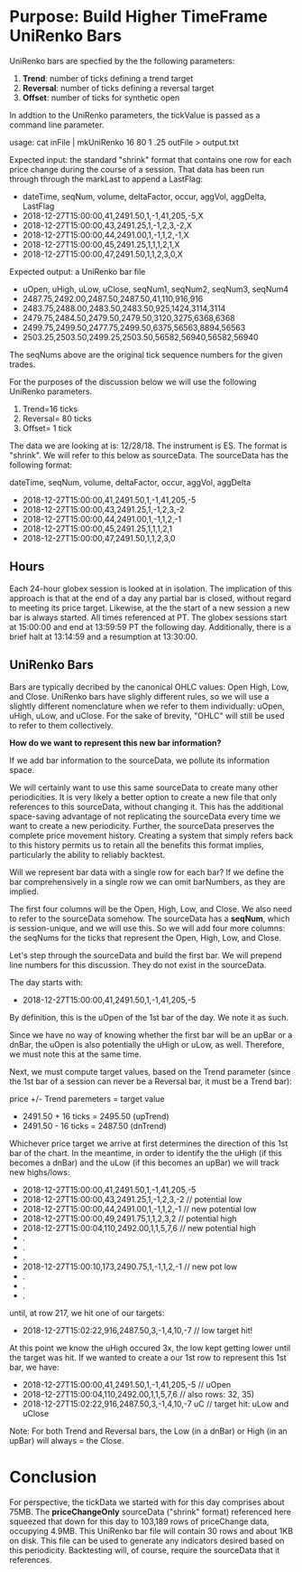 Purpose: Build Higher TimeFrame UniRenko Bars
===============
UniRenko bars are specfied by the the following parameters:

1. **Trend**: number of ticks defining a trend target
2. **Reversal**: number of ticks defining a reversal target
3. **Offset**: number of ticks for synthetic open

In addtion to the UniRenko parameters, the tickValue is passed as a 
command line parameter.  

usage: cat inFile | mkUniRenko 16 80 1 .25 outFile > output.txt

Expected input: the standard "shrink" format that contains one row for each
price change during the course of a session.  That data has been run through 
through the markLast to append a LastFlag:

- dateTime, seqNum, volume, deltaFactor, occur, aggVol, aggDelta, LastFlag
- 2018-12-27T15:00:00,41,2491.50,1,-1,41,205,-5,X
- 2018-12-27T15:00:00,43,2491.25,1,-1,2,3,-2,X
- 2018-12-27T15:00:00,44,2491.00,1,-1,1,2,-1,X
- 2018-12-27T15:00:00,45,2491.25,1,1,1,2,1,X
- 2018-12-27T15:00:00,47,2491.50,1,1,2,3,0,X

Expected output: a UniRenko bar file

- uOpen, uHigh, uLow, uClose, seqNum1, seqNum2, seqNum3, seqNum4
- 2487.75,2492.00,2487.50,2487.50,41,110,916,916
- 2483.75,2488.00,2483.50,2483.50,925,1424,3114,3114
- 2479.75,2484.50,2479.50,2479.50,3120,3275,6368,6368
- 2499.75,2499.50,2477.75,2499.50,6375,56563,8894,56563
- 2503.25,2503.50,2499.25,2503.50,56582,56940,56582,56940

The seqNums above are the original tick sequence numbers for the given trades.

For the purposes of the discussion below we will use the following UniRenko parameters.

1. Trend=16 ticks
2. Reversal= 80 ticks
3. Offset= 1 tick

The data we are looking at is: 12/28/18.
The instrument is ES.
The format is "shrink". We will refer to this below as sourceData.
The sourceData has the following format:

dateTime, seqNum, volume, deltaFactor, occur, aggVol, aggDelta

- 2018-12-27T15:00:00,41,2491.50,1,-1,41,205,-5
- 2018-12-27T15:00:00,43,2491.25,1,-1,2,3,-2
- 2018-12-27T15:00:00,44,2491.00,1,-1,1,2,-1
- 2018-12-27T15:00:00,45,2491.25,1,1,1,2,1
- 2018-12-27T15:00:00,47,2491.50,1,1,2,3,0

Hours
----

Each 24-hour globex session is looked at in isolation. The implication of this 
approach is that at the end of a day any partial bar is closed, without regard 
to meeting its price target. Likewise, at the the start of a new session a new 
bar is always started. All times referenced at PT.  The globex sessions start 
at 15:00:00 and end at 13:59:59 PT the following day. Additionally, there is a
brief halt at 13:14:59 and a resumption at 13:30:00.

UniRenko Bars
-------

Bars are typically decribed by the canonical OHLC values: Open High, Low, 
and Close.  UniRenko bars have slighly different rules, so we will use a slightly
different nomenclature when we refer to them individually: uOpen, uHigh, uLow, 
and uClose. For the sake of brevity, "OHLC" will still be used to refer to them 
collectively.

**How do we want to represent this new bar information?**

If we add bar information to the sourceData, we pollute its information space.  
 
We will certainly want to use this same sourceData to create many other 
periodicities.  It is very likely a better option to create a new file that 
only references to this sourceData, without changing it.  This has the additional 
space-saving advantage of not replicating the sourceData every time we want to 
create a new periodicity. Further, the sourceData preserves the complete price 
movement history.  Creating a system that simply refers back to this history 
permits us to retain all the benefits this format implies, particularly the 
ability to reliably backtest.

Will we represent bar data with a single row for each bar? If we define the bar 
comprehensively in a single row we can omit barNumbers, as they are implied.  

The first four columns will be the Open, High, Low, and Close. 
We also need to refer to the sourceData somehow.  The sourceData has a 
**seqNum**, which is session-unique, and we will use this. So we will add four more columns: the seqNums for the ticks that represent the Open, High, Low, and Close.


Let's step through the sourceData and build the first bar.  We will prepend 
line numbers for this discussion. They do not exist in the sourceData.

The day starts with:

- 2018-12-27T15:00:00,41,2491.50,1,-1,41,205,-5

By definition, this is the uOpen of the 1st bar of the day. We note it as such.

Since we have no way of knowing whether the first bar will be an upBar or a dnBar, 
the uOpen is also potentially the uHigh or uLow, as well.  Therefore, we must 
note this at the same time. 

Next, we must compute target values, based on the Trend parameter 
(since the 1st bar of a session can never be a Reversal bar, it must be a 
Trend bar): 

price +/- Trend paremeters = target value

- 2491.50 + 16 ticks = 2495.50 (upTrend)
- 2491.50 - 16 ticks = 2487.50 (dnTrend)

Whichever price target we arrive at first determines the direction of this 
1st bar of the chart. In the meantime, in order to identify the the 
uHigh (if this becomes a dnBar) and the uLow (if this becomes an upBar) 
we will track new highs/lows:

- 2018-12-27T15:00:00,41,2491.50,1,-1,41,205,-5
- 2018-12-27T15:00:00,43,2491.25,1,-1,2,3,-2  // potential low
- 2018-12-27T15:00:00,44,2491.00,1,-1,1,2,-1  // new potential low
- 2018-12-27T15:00:00,49,2491.75,1,1,2,3,2    // potential high
- 2018-12-27T15:00:04,110,2492.00,1,1,5,7,6   // new potential high
- .
- .
- .
- 2018-12-27T15:00:10,173,2490.75,1,-1,1,2,-1 // new pot low
- .
- .
- .

until, at row 217, we hit one of our targets:

- 2018-12-27T15:02:22,916,2487.50,3,-1,4,10,-7 // low target hit!

At this point we know the uHigh occured 3x, the low kept getting lower until 
the target was hit. If we wanted to create a our 1st row to represent this
1st bar, we have:

- 2018-12-27T15:00:00,41,2491.50,1,-1,41,205,-5 // uOpen
- 2018-12-27T15:00:04,110,2492.00,1,1,5,7,6 // also rows: 32, 35)
- 2018-12-27T15:02:22,916,2487.50,3,-1,4,10,-7 uC // target hit: uLow and uClose 


Note: For both Trend and Reversal bars, the Low (in a dnBar) or High (in an upBar) 
will always = the Close.  

Conclusion
==========
For perspective, the tickData we started with for this day comprises about 75MB.
The **priceChangeOnly** sourceData ("shrink" format) referenced here squeezed that down for this day to 103,189 rows of priceChange data, occupying 4.9MB. This UniRenko bar 
file will contain 30 rows and about 1KB on disk. This file can be used to 
generate any indicators desired based on this periodicity. Backtesting will, 
of course, require the sourceData that it references.




